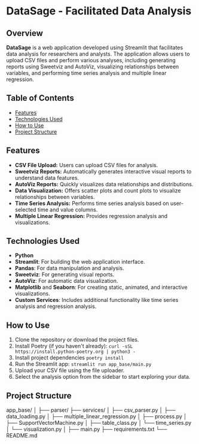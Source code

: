 # DataSage - Facilitated Data Analysis

## Overview

**DataSage** is a web application developed using Streamlit that facilitates data analysis for researchers and analysts. The application allows users to upload CSV files and perform various analyses, including generating reports using Sweetviz and AutoViz, visualizing relationships between variables, and performing time series analysis and multiple linear regression.

## Table of Contents

- [Features](#features)
- [Technologies Used](#technologies-used)
- [How to Use](#how-to-use)
- [Project Structure](#project-structure)

## Features

- **CSV File Upload:** Users can upload CSV files for analysis.
- **Sweetviz Reports:** Automatically generates interactive visual reports to understand data features.
- **AutoViz Reports:** Quickly visualizes data relationships and distributions.
- **Data Visualization:** Offers scatter plots and count plots to visualize relationships between variables.
- **Time Series Analysis:** Performs time series analysis based on user-selected time and value columns.
- **Multiple Linear Regression:** Provides regression analysis and visualizations.

## Technologies Used

- **Python**
- **Streamlit**: For building the web application interface.
- **Pandas**: For data manipulation and analysis.
- **Sweetviz**: For generating visual reports.
- **AutoViz**: For automatic data visualization.
- **Matplotlib** and **Seaborn**: For creating static, animated, and interactive visualizations.
- **Custom Services**: Includes additional functionality like time series analysis and regression analysis.

## How to Use

1. Clone the repository or download the project files.
2. Install Poetry (if you haven't already):
```curl -sSL https://install.python-poetry.org | python3 -```
3. Install project dependencies
``` poetry install ```
5. Run the Streamlit app:
```streamlit run app_base/main.py```
7. Upload your CSV file using the file uploader.
8. Select the analysis option from the sidebar to start exploring your data.

## Project Structure
app_base/
│
├── parser/
├── services/
│   ├── csv_parser.py
│   ├── data_loading.py
│   ├── multiple_linear_regression.py
│   ├── process.py
│   ├── SupportVectorMachine.py
│   ├── table_class.py
│   └── time_series.py
│   └── visualization.py
│
├── main.py
├── requirements.txt
└── README.md
